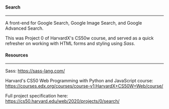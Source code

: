 #### Search
---

A front-end for Google Search, Google Image Search, and Google Advanced Search.

This was Project 0 of HarvardX's CS50w course, and served as a quick refresher on working with HTML forms and styling using *Sass*.

#### Resources
---

Sass: https://sass-lang.com/

Harvard's CS50 Web Programming with Python and JavaScript course: https://courses.edx.org/courses/course-v1:HarvardX+CS50W+Web/course/

Full project specification here: https://cs50.harvard.edu/web/2020/projects/0/search/